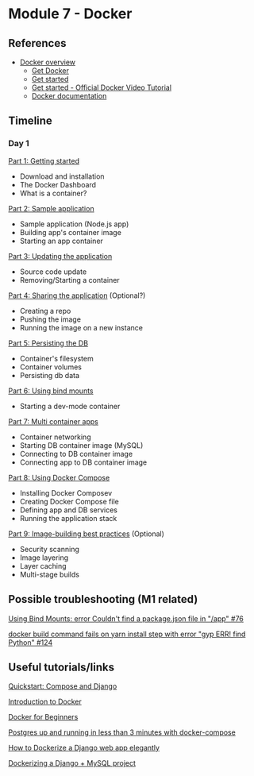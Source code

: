 # Module 7 - Docker

## References

- [Docker overview](https://docs.docker.com/get-started/overview/)
  - [Get Docker](https://docs.docker.com/get-docker/)
  - [Get started](https://docs.docker.com/get-started/)
  - [Get started - Official Docker Video Tutorial](https://www.youtube.com/watch?v=iqqDU2crIEQ)
  - [Docker documentation](https://docs.docker.com/reference/)
  
## Timeline

### Day 1
[Part 1: Getting started](https://docs.docker.com/get-started/)

- Download and installation
- The Docker Dashboard
- What is a container?

[Part 2: Sample application](https://docs.docker.com/get-started/02_our_app/)

- Sample application (Node.js app)
- Building app's container image
- Starting an app container

[Part 3: Updating the application](https://docs.docker.com/get-started/03_updating_app/)

- Source code update
- Removing/Starting a container 

[Part 4: Sharing the application](https://docs.docker.com/get-started/04_sharing_app/) (Optional?)

- Creating a repo
- Pushing the image
- Running the image on a new instance

[Part 5: Persisting the DB](https://docs.docker.com/get-started/05_persisting_data/)

- Container's filesystem
- Container volumes
- Persisting db data

[Part 6: Using bind mounts](https://docs.docker.com/get-started/06_bind_mounts/)

- Starting a dev-mode container

[Part 7: Multi container apps](https://docs.docker.com/get-started/07_multi_container/)

- Container networking
- Starting DB container image (MySQL)
- Connecting to DB container image
- Connecting app to DB container image

[Part 8: Using Docker Compose](https://docs.docker.com/get-started/08_using_compose/)

- Installing Docker Composev
- Creating Docker Compose file
- Defining app and DB services
- Running the application stack

[Part 9: Image-building best practices](https://docs.docker.com/get-started/09_image_best/) (Optional)

- Security scanning
- Image layering
- Layer caching
- Multi-stage builds


## Possible troubleshooting (M1 related)
[Using Bind Mounts: error Couldn't find a package.json file in "/app" #76](https://github.com/docker/getting-started/issues/76)

[docker build command fails on yarn install step with error "gyp ERR! find Python" #124](https://github.com/docker/getting-started/issues/124)

## Useful tutorials/links

[Quickstart: Compose and Django](https://docs.docker.com/samples/django/)

[Introduction to Docker](https://docker-curriculum.com/#introduction)

[Docker for Beginners](https://docker-curriculum.com/)

[Postgres up and running in less than 3 minutes with docker-compose](https://dev.to/raphaelmansuy/postgres-up-and-running-in-less-than-3-minutes-with-docker-compose-1odd)

[How to Dockerize a Django web app elegantly](https://faun.pub/tech-edition-how-to-dockerize-a-django-web-app-elegantly-924c0b83575d)

[Dockerizing a Django + MySQL project](https://dev.to/foadlind/dockerizing-a-django-mysql-project-g4m)